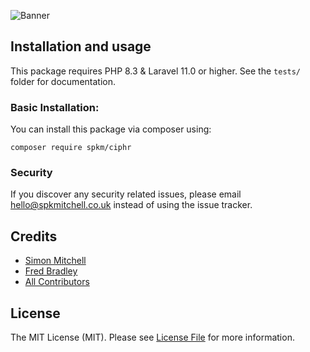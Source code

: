 ![Banner](https://banners.beyondco.de/spkm%5Cciphr.png?theme=dark&packageManager=composer+require&packageName=spkm%2Fciphr&pattern=temple&style=style_1&description=&md=1&showWatermark=1&fontSize=100px&images=https%3A%2F%2Flaravel.com%2Fimg%2Flogomark.min.svg)

## Installation and usage
This package requires PHP 8.3 & Laravel 11.0 or higher. See the `tests/` folder for documentation.

### Basic Installation:
You can install this package via composer using:
```
composer require spkm/ciphr
```

### Security

If you discover any security related issues, please email hello@spkmitchell.co.uk instead of using the issue tracker.

## Credits

- [Simon Mitchell](https://github.com/spkm)
- [Fred Bradley](https://github.com/fredbradley)
- [All Contributors](../../contributors)

## License

The MIT License (MIT). Please see [License File](LICENSE.md) for more information.
